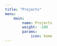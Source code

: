 ```yaml
---
title: "Projects"
menu:
    main:
        name: Projects
        weight: -100
        params:
            icon: home
---
```

